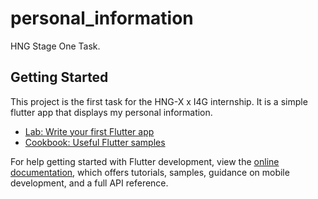# personal_information

HNG Stage One Task.

## Getting Started

This project is the first task for the HNG-X x I4G internship. It is a simple flutter app that displays my personal information.

- [Lab: Write your first Flutter app](https://docs.flutter.dev/get-started/codelab)
- [Cookbook: Useful Flutter samples](https://docs.flutter.dev/cookbook)

For help getting started with Flutter development, view the
[online documentation](https://docs.flutter.dev/), which offers tutorials,
samples, guidance on mobile development, and a full API reference.
